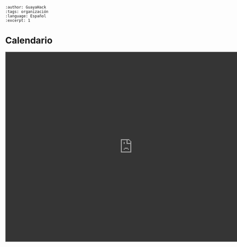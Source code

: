 ```{post} 2023-06-30
:author: GuayaHack
:tags: organización
:language: Español
:excerpt: 1
```

# Calendario

<div class="responsiveCal">
<iframe src="https://calendar.google.com/calendar/embed?height=600&wkst=1&bgcolor=%2385ff54&ctz=America%2FBogota&src=Z3VheWFoYWNrQGdtYWlsLmNvbQ&color=%23039BE5" style="border:solid 1px #777; filter: invert(.9) saturate(1.2) hue-rotate(145deg);"  width="800" height="600" frameborder="0" scrolling="no"></iframe>
</div>

